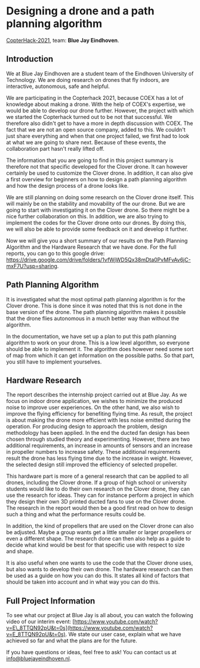# Designing a drone and a path planning algorithm

[CopterHack-2021](copterhack2021.md), team: **Blue Jay Eindhoven**.

## Introduction

We at Blue Jay Eindhoven are a student team of the Eindhoven University of Technology. We are doing research on drones that fly indoors, are interactive, autonomous, safe and helpful.

We are participating in the Copterhack 2021, because COEX has a lot of knowledge about making a drone. With the help of COEX's expertise, we would be able to develop our drone further. However, the project with which we started the Copterhack turned out to be not that successful. We therefore also didn't get to have a more in depth discussion with COEX. The fact that we are not an open source company, added to this. We couldn't just share everything and when that one project failed, we first had to look at what we are going to share next. Because of these events, the collaboration part hasn't really lifted off.

The information that you are going to find in this project summary is therefore not that specific developed for the Clover drone. It can however certainly be used to customize the Clover drone. In addition, it can also give a first overview for beginners on how to design a path planning algorithm and how the design process of a drone looks like.

We are still planning on doing some research on the Clover drone itself. This will mainly be on the stability and movability of the our drone. But we are going to start with investigating it on the Clover drone. So there might be a nice further collaboration on this. In addition, we are also trying to implement the codes for the Clover drone onto our drones. By doing this, we will also be able to provide some feedback on it and develop it further.

Now we will give you a short summary of our results on the Path Planning Algorithm and the Hardware Research that we have done. For the full reports, you can go to this google drive: https://drive.google.com/drive/folders/1vfWjWD5Qx38mDta0PvMFvAv6jC-mxF7U?usp=sharing.

## Path Planning Algorithm

It is investigated what the most optimal path planning algorithm is for the Clover drone. This is done since it was noted that this is not done in the base version of the drone. The path planning algorithm makes it possible that the drone flies autonomous in a much better way than without the algorithm.

In the documentation, we have set up a plan to put this path planning algorithm to work on your drone. This is a low level algorithm, so everyone should be able to implement it. The algorithm does however need some sort of map from which it can get information on the possible paths. So that part, you still have to implement yourselves.

## Hardware Research

The report describes the internship project carried out at Blue Jay. As we focus on indoor drone application, we wishes to minimize the produced noise to improve user experiences. On the other hand, we also wish to improve the flying efficiency for benefiting flying time. As result, the project is about making the drone more efficient with less noise emitted during the operation. For producing design to approach the problem, design methodology has been applied. In the end the ducted fan design has been chosen through studied theory and experimenting. However, there are two additional requirements, an increase in amounts of sensors and an increase in propeller numbers to increase safety. These additional requirements result the drone has less flying time due to the increase in weight. However, the selected design still improved the efficiency of selected propeller.

This hardware part is more of a general research that can be applied to all drones, including the Clover drone. If a group of high school or university students would like to do their own research on the Clover drone, they can use the research for ideas. They can for instance perform a project in which they design their own 3D printed ducted fans to use on the Clover drone. The research in the report would then be a good first read on how to design such a thing and what the performance results could be.

In addition, the kind of propellers that are used on the Clover drone can also be adjusted. Maybe a group wants get a little smaller or larger propellers or even a different shape. The research done can then also help as a guide to decide what kind would be best for that specific use with respect to size and shape.

It is also useful when one wants to use the code that the Clover drone uses, but also wants to develop their own drone. The hardware research can then be used as a guide on how you can do this. It states all kind of factors that should be taken into account and in what way you can do this.

## Full Project Information

To see what our project at Blue Jay is all about, you can watch the following video of our interim event: [https://www.youtube.com/watch?v=E\_8TTQN92pU&t=0s](https://www.youtube.com/watch?v=E_8TTQN92pU&t=0s). We state our user case, explain what we have achieved so far and what the plans are for the future.

If you have questions or ideas, feel free to ask! You can contact us at [info@bluejayeindhoven.nl](mailto:info@bluejayeindhoven.nl).
